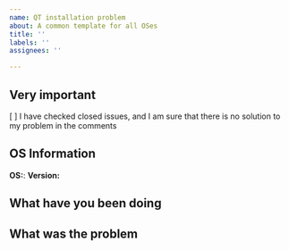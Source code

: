```yaml
---
name: QT installation problem
about: A common template for all OSes
title: ''
labels: ''
assignees: ''

---
```


## Very important

[ ] I have checked closed issues, and I am sure that there is no solution to my problem in the comments

<!--
In order to check the box place the "x" symbol in there: [x].
Click preview to ensure it renders correctly
-->

## OS Information

**OS:**: 
**Version:**

<!--
Try to be as specific as possible
Example:
**OS:**: Arch Linux
**Version:** 5.17.5-arch1-1
-->

## What have you been doing

<!--
Try to describe all the steps in as much detail as possible
Don't forget to write shell commands between ` symbols (usually same button as ~)
Example: `paru -S qt-creator`
Output: 
```
error: could not find all required packages:
    qt-creator (target)
```
-->

## What was the problem

<!--
Try to describe the problem in as much detail as possible, add screenshots if needed
Don't forget to write shell commands between ` symbols (usually same button as ~)
-->
